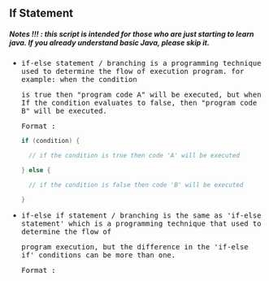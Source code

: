 ## If Statement
##### Notes !!! : this script is intended for those who are just starting to learn java. If you already understand basic Java, please skip it.

- <samp>if-else statement / branching is a programming technique used to determine the flow of execution program. for example: when the condition</samp> 
 
  <samp>is true then "program code A"  will be executed, but when If the condition evaluates to false, then "program code B" will be executed.</samp>

  <samp>Format :</samp> 
  
  ```java
  if (condition) {

    // if the condition is true then code 'A' will be executed

  } else {

    // if the condition is false then code 'B' will be executed

  }
  ```
- <samp>if-else if statement / branching is the same as 'if-else statement' which is a programming technique that used to determine the flow of</samp>  

  <samp>program execution, but the difference in the 'if-else if' conditions can be more than one.</samp>
  
  <samp>Format :</samp>
